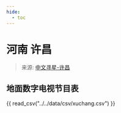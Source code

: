 ```yaml
---
hide:
  - toc
---
```


# 河南 许昌

> 来源: [中文寻星-许昌](http://dtmb.saoing.com/xuchang.htm)

## 地面数字电视节目表

{{ read_csv("../../data/csv/xuchang.csv") }}
